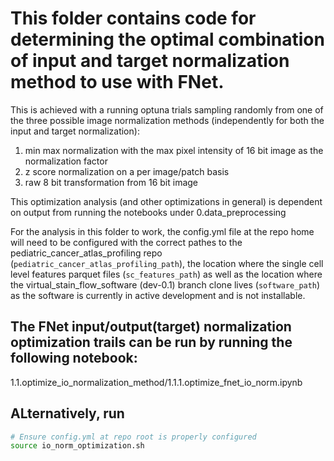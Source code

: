 # This folder contains code for determining the optimal combination of input and target normalization method to use with FNet. 
This is achieved with a running optuna trials sampling randomly from one of the three possible image normalization methods (independently for both the input and target normalization): 
1. min max normalization with the max pixel intensity of 16 bit image as the normalization factor
2. z score normalization on a per image/patch basis
3. raw 8 bit transformation from 16 bit image

This optimization analysis (and other optimizations in general) is dependent on output from running the notebooks under 0.data_preprocessing

For the analysis in this folder to work, the config.yml file at the repo home will need to be configured with the correct pathes to the pediatric_cancer_atlas_profiling repo (`pediatric_cancer_atlas_profiling_path`), the location where the single cell level features parquet files (`sc_features_path`) as well as the location where the virtual_stain_flow_software (dev-0.1) branch clone lives (`software_path`) as the software is currently in active development and is not installable. 

## The FNet input/output(target) normalization optimization trails can be run by running the following notebook:
1.1.optimize_io_normalization_method/1.1.1.optimize_fnet_io_norm.ipynb

## ALternatively, run
```bash
# Ensure config.yml at repo root is properly configured
source io_norm_optimization.sh
```